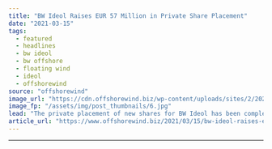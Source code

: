 ```yaml
---
title: "BW Ideol Raises EUR 57 Million in Private Share Placement"
date: "2021-03-15"
tags: 
  - featured
  - headlines
  - bw ideol
  - bw offshore
  - floating wind
  - ideol
  - offshorewind
source: "offshorewind"
image_url: "https://cdn.offshorewind.biz/wp-content/uploads/sites/2/2021/02/11092003/Ideol_.jpg"
image_fp: "/assets/img/post_thumbnails/6.jpg"
lead: "The private placement of new shares for BW Ideol has been completed ahead of"
article_url: "https://www.offshorewind.biz/2021/03/15/bw-ideol-raises-eur-57-million-in-private-share-placement/"
---
```


---
